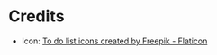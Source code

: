 # Credits
- Icon: <a href="https://www.flaticon.com/free-icons/to-do-list" title="to do list icons">To do list icons created by Freepik - Flaticon</a>